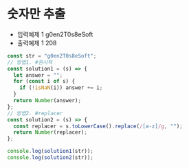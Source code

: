 # 숫자만 추출

- 입력예제 1 g0en2T0s8eSoft
- 출력예제 1 208

```javaScript
const str = "g0en2T0s8eSoft";
// 방법1. #원시적
const solution1 = (s) => {
  let answer = "";
  for (const i of s) {
    if (!isNaN(i)) answer += i;
  }
  return Number(answer);
};
// 방법2. #replacer
const solution2 = (s) => {
  const replacer = s.toLowerCase().replace(/[a-z]/g, "");
  return Number(replacer);
};

console.log(solution1(str));
console.log(solution2(str));
```
